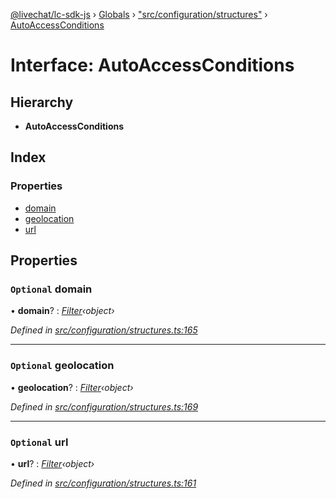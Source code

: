 [@livechat/lc-sdk-js](../README.md) › [Globals](../globals.md) › ["src/configuration/structures"](../modules/_src_configuration_structures_.md) › [AutoAccessConditions](_src_configuration_structures_.autoaccessconditions.md)

# Interface: AutoAccessConditions

## Hierarchy

* **AutoAccessConditions**

## Index

### Properties

* [domain](_src_configuration_structures_.autoaccessconditions.md#optional-domain)
* [geolocation](_src_configuration_structures_.autoaccessconditions.md#optional-geolocation)
* [url](_src_configuration_structures_.autoaccessconditions.md#optional-url)

## Properties

### `Optional` domain

• **domain**? : *[Filter](_src_objects_index_.filter.md)‹object›*

*Defined in [src/configuration/structures.ts:165](https://github.com/livechat/lc-sdk-js/blob/ac28f06/src/configuration/structures.ts#L165)*

___

### `Optional` geolocation

• **geolocation**? : *[Filter](_src_objects_index_.filter.md)‹object›*

*Defined in [src/configuration/structures.ts:169](https://github.com/livechat/lc-sdk-js/blob/ac28f06/src/configuration/structures.ts#L169)*

___

### `Optional` url

• **url**? : *[Filter](_src_objects_index_.filter.md)‹object›*

*Defined in [src/configuration/structures.ts:161](https://github.com/livechat/lc-sdk-js/blob/ac28f06/src/configuration/structures.ts#L161)*
